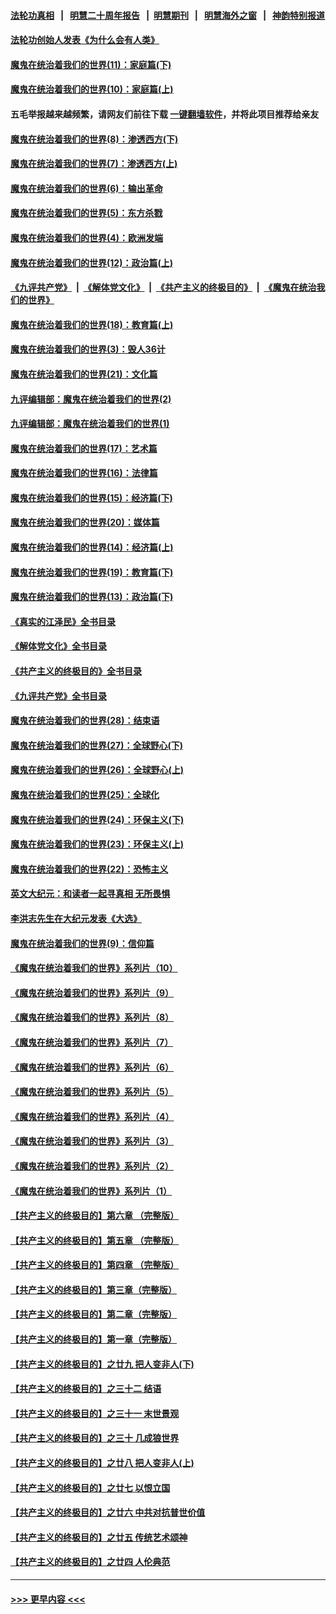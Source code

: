 #### [法轮功真相](https://github.com/gfw-breaker/truth/blob/master/README.md?t=0) &nbsp;&nbsp;|&nbsp;&nbsp; [明慧二十周年报告](https://github.com/gfw-breaker/mh-reports/blob/master/README.md?t=0) &nbsp;&nbsp;|&nbsp;&nbsp;[明慧期刊](https://github.com/gfw-breaker/mh-qikan) &nbsp;&nbsp;|&nbsp;&nbsp; [明慧海外之窗](https://github.com/gfw-breaker/mh-news/blob/master/README.md?t=0) &nbsp;&nbsp;|&nbsp;&nbsp; [神韵特别报道](https://github.com/gfw-breaker/mh-news/blob/master/shenyun.md?t=0)
#### [法轮功创始人发表《为什么会有人类》](../pages/nsc422/n13912117.md?t=02111544) 
#### [魔鬼在统治着我们的世界(11)：家庭篇(下)](../pages/nsc422/n10440961.md?t=02111544) 
#### [魔鬼在统治着我们的世界(10)：家庭篇(上)](../pages/nsc422/n10435448.md?t=02111544) 
#### 五毛举报越来越频繁，请网友们前往下载 [一键翻墙软件](https://github.com/gfw-breaker/ssr-accounts)，并将此项目推荐给亲友
#### [魔鬼在统治着我们的世界(8)：渗透西方(下)](../pages/nsc422/n10429603.md?t=02111544) 
#### [魔鬼在统治着我们的世界(7)：渗透西方(上)](../pages/nsc422/n10426013.md?t=02111544) 
#### [魔鬼在统治着我们的世界(6)：输出革命](../pages/nsc422/n10421536.md?t=02111544) 
#### [魔鬼在统治着我们的世界(5)：东方杀戮](../pages/nsc422/n10417707.md?t=02111544) 
#### [魔鬼在统治着我们的世界(4)：欧洲发端](../pages/nsc422/n10414890.md?t=02111544) 
#### [魔鬼在统治着我们的世界(12)：政治篇(上)](../pages/nsc422/n10444576.md?t=02111544) 
#### [《九评共产党》](https://github.com/begood0513/9ping.md/blob/master/README.md) &nbsp;|&nbsp; [《解体党文化》](../../../../jtdwh.md/blob/master/README.md)  &nbsp;|&nbsp; [《共产主义的终极目的》](../../../../gczydzjmd.md/blob/master/README.md) &nbsp;|&nbsp; [《魔鬼在统治我们的世界》](../../../../mgztzwmdsj.md/blob/master/README.md) 
#### [魔鬼在统治着我们的世界(18)：教育篇(上)](../pages/nsc422/n10526970.md?t=02111544) 
#### [魔鬼在统治着我们的世界(3)：毁人36计](../pages/nsc422/n10411583.md?t=02111544) 
#### [魔鬼在统治着我们的世界(21)：文化篇](../pages/nsc422/n10597706.md?t=02111544) 
#### [九评编辑部：魔鬼在统治着我们的世界(2)](../pages/nsc422/n10410036.md?t=02111544) 
#### [九评编辑部：魔鬼在统治着我们的世界(1)](../pages/nsc422/n10406825.md?t=02111544) 
#### [魔鬼在统治着我们的世界(17)：艺术篇](../pages/nsc422/n10499093.md?t=02111544) 
#### [魔鬼在统治着我们的世界(16)：法律篇](../pages/nsc422/n10485969.md?t=02111544) 
#### [魔鬼在统治着我们的世界(15)：经济篇(下)](../pages/nsc422/n10469975.md?t=02111544) 
#### [魔鬼在统治着我们的世界(20)：媒体篇](../pages/nsc422/n10586579.md?t=02111544) 
#### [魔鬼在统治着我们的世界(14)：经济篇(上)](../pages/nsc422/n10457370.md?t=02111544) 
#### [魔鬼在统治着我们的世界(19)：教育篇(下)](../pages/nsc422/n10564808.md?t=02111544) 
#### [魔鬼在统治着我们的世界(13)：政治篇(下)](../pages/nsc422/n10448270.md?t=02111544) 
#### [《真实的江泽民》全书目录](../pages/nsc422/n13721399.md?t=02111544) 
#### [《解体党文化》全书目录](../pages/nsc422/n13721157.md?t=02111544) 
#### [《共产主义的终极目的》全书目录](../pages/nsc422/n13721048.md?t=02111544) 
#### [《九评共产党》全书目录](../pages/nsc422/n13708085.md?t=02111544) 
#### [魔鬼在统治着我们的世界(28)：结束语](../pages/nsc422/n10936246.md?t=02111544) 
#### [魔鬼在统治着我们的世界(27)：全球野心(下)](../pages/nsc422/n10928319.md?t=02111544) 
#### [魔鬼在统治着我们的世界(26)：全球野心(上)](../pages/nsc422/n10900318.md?t=02111544) 
#### [魔鬼在统治着我们的世界(25)：全球化](../pages/nsc422/n10788205.md?t=02111544) 
#### [魔鬼在统治着我们的世界(24)：环保主义(下)](../pages/nsc422/n10695307.md?t=02111544) 
#### [魔鬼在统治着我们的世界(23)：环保主义(上)](../pages/nsc422/n10688613.md?t=02111544) 
#### [魔鬼在统治着我们的世界(22)：恐怖主义](../pages/nsc422/n10614727.md?t=02111544) 
#### [英文大纪元：和读者一起寻真相 无所畏惧](../pages/nsc422/n12542027.md?t=02111544) 
#### [李洪志先生在大纪元发表《大选》](../pages/nsc422/n12534746.md?t=02111544) 
#### [魔鬼在统治着我们的世界(9)：信仰篇](../pages/nsc422/n10432159.md?t=02111544) 
#### [《魔鬼在统治着我们的世界》系列片（10）](../pages/nsc422/n12292670.md?t=02111544) 
#### [《魔鬼在统治着我们的世界》系列片（9）](../pages/nsc422/n12290859.md?t=02111544) 
#### [《魔鬼在统治着我们的世界》系列片（8）](../pages/nsc422/n12287445.md?t=02111544) 
#### [《魔鬼在统治着我们的世界》系列片（7）](../pages/nsc422/n12283425.md?t=02111544) 
#### [《魔鬼在统治着我们的世界》系列片（6）](../pages/nsc422/n12282314.md?t=02111544) 
#### [《魔鬼在统治着我们的世界》系列片（5）](../pages/nsc422/n12281419.md?t=02111544) 
#### [《魔鬼在统治着我们的世界》系列片（4）](../pages/nsc422/n12274024.md?t=02111544) 
#### [《魔鬼在统治着我们的世界》系列片（3）](../pages/nsc422/n12271322.md?t=02111544) 
#### [《魔鬼在统治着我们的世界》系列片（2）](../pages/nsc422/n12269049.md?t=02111544) 
#### [《魔鬼在统治着我们的世界》系列片（1）](../pages/nsc422/n12267575.md?t=02111544) 
#### [【共产主义的终极目的】第六章 （完整版）](../pages/nsc422/n11428913.md?t=02111544) 
#### [【共产主义的终极目的】第五章 （完整版）](../pages/nsc422/n11428912.md?t=02111544) 
#### [【共产主义的终极目的】第四章 （完整版）](../pages/nsc422/n11428907.md?t=02111544) 
#### [【共产主义的终极目的】第三章（完整版）](../pages/nsc422/n11428848.md?t=02111544) 
#### [【共产主义的终极目的】第二章（完整版）](../pages/nsc422/n11428831.md?t=02111544) 
#### [【共产主义的终极目的】第一章（完整版）](../pages/nsc422/n11417651.md?t=02111544) 
#### [【共产主义的终极目的】之廿九 把人变非人(下)](../pages/nsc422/n11344140.md?t=02111544) 
#### [【共产主义的终极目的】之三十二 结语](../pages/nsc422/n11360535.md?t=02111544) 
#### [【共产主义的终极目的】之三十一 末世景观](../pages/nsc422/n11351129.md?t=02111544) 
#### [【共产主义的终极目的】之三十 几成狼世界](../pages/nsc422/n11348280.md?t=02111544) 
#### [【共产主义的终极目的】之廿八 把人变非人(上)](../pages/nsc422/n11340492.md?t=02111544) 
#### [【共产主义的终极目的】之廿七 以恨立国](../pages/nsc422/n11336944.md?t=02111544) 
#### [【共产主义的终极目的】之廿六 中共对抗普世价值](../pages/nsc422/n11324785.md?t=02111544) 
#### [【共产主义的终极目的】之廿五 传统艺术颂神](../pages/nsc422/n11296396.md?t=02111544) 
#### [【共产主义的终极目的】之廿四 人伦典范](../pages/nsc422/n11296397.md?t=02111544) 

----
#### [ >>> 更早内容 <<< ](../indexes/nsc422-earlier.md)
